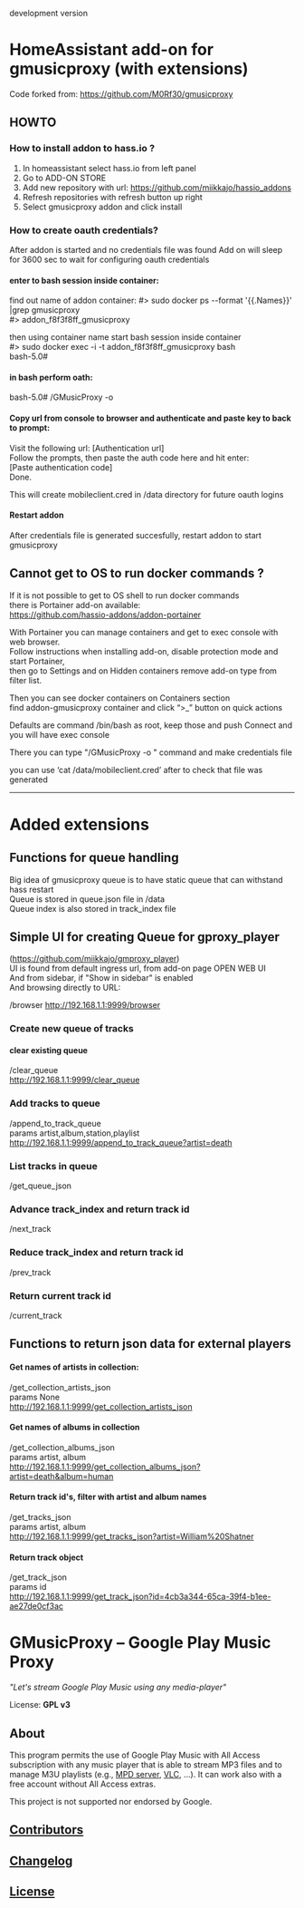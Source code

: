 development version

#  HomeAssistant add-on for gmusicproxy (with extensions)

Code forked from:
https://github.com/M0Rf30/gmusicproxy

## HOWTO

### How to install addon to hass.io ?

1) In homeassistant select hass.io from left panel
2) Go to ADD-ON STORE
3) Add new repository with url: https://github.com/miikkajo/hassio_addons
4) Refresh repositories with refresh button up right 
5) Select gmusicproxy addon and click install

### How to create oauth credentials?

After addon is started and no credentials file was found 
Add on will sleep for 3600 sec to wait for configuring oauth credentials

#### enter to bash session inside container:

find out name of addon container:
  #> sudo docker ps --format '{{.Names}}' |grep gmusicproxy  
  #> addon_f8f3f8ff_gmusicproxy

then using container name start bash session inside container  
 #> sudo docker exec -i -t addon_f8f3f8ff_gmusicproxy bash  
 bash-5.0# 

#### in bash perform oath:   
 bash-5.0#  /GMusicProxy -o

#### Copy url from console to browser and authenticate and paste key to back to prompt:
Visit the following url: [Authentication url]  
Follow the prompts, then paste the auth code here and hit enter:  
[Paste authentication code]  
Done.

This will create mobileclient.cred in /data directory for future oauth logins

#### Restart addon
After credentials file is generated succesfully, restart addon to start gmusicproxy

## Cannot get to OS to run docker commands ?

If it is not possible to get to OS shell to run docker commands  
there is Portainer add-on available:  
https://github.com/hassio-addons/addon-portainer  

With Portainer you can manage containers and get to exec console with web browser.  
Follow instructions when installing add-on, disable protection mode and start Portainer,  
then go to Settings and on Hidden containers remove add-on type from filter list.  

Then you can see docker containers on Containers section  
find addon-gmusicproxy container and click “>_” button on quick actions  

Defaults are command /bin/bash as root, keep those and push Connect and you will have exec console  

There you can type "/GMusicProxy -o " command and make credentials file  

you can use ‘cat /data/mobileclient.cred’ after to check that file was generated  

***
# Added extensions

## Functions for queue handling

Big idea of gmusicproxy queue is to have static queue that can withstand hass restart  
Queue is stored in queue.json file in /data  
Queue index is also stored in track_index file  


## Simple UI for creating Queue for gproxy_player 
(https://github.com/miikkajo/gmproxy_player)  
UI is found from default ingress url, from add-on page OPEN WEB UI  
And from sidebar, if "Show in sidebar" is enabled  
And browsing directly to URL:  

/browser
http://192.168.1.1:9999/browser  

### Create new queue of tracks  
#### clear existing queue 
/clear_queue  
http://192.168.1.1:9999/clear_queue  

### Add tracks to queue
/append_to_track_queue  
params artist,album,station,playlist
http://192.168.1.1:9999/append_to_track_queue?artist=death

### List tracks in queue 
/get_queue_json

### Advance track_index and return track id 
/next_track  

### Reduce track_index and return track id
/prev_track  

### Return current track id
/current_track

## Functions to return json data for external players

#### Get names of artists in collection:
/get_collection_artists_json  
params None  
http://192.168.1.1:9999/get_collection_artists_json

#### Get names of albums in collection
/get_collection_albums_json  
params artist, album  
http://192.168.1.1:9999/get_collection_albums_json?artist=death&album=human

#### Return track id's, filter with artist and album names
/get_tracks_json  
params artist, album  
http://192.168.1.1:9999/get_tracks_json?artist=William%20Shatner  

#### Return track object
/get_track_json   
params id  
http://192.168.1.1:9999/get_track_json?id=4cb3a344-65ca-39f4-b1ee-ae27de0cf3ac


# GMusicProxy – Google Play Music Proxy

*"Let's stream Google Play Music using any media-player"*

License: **GPL v3**

## About
This program permits the use of Google Play Music with All Access subscription with any music player that is able to stream MP3 files and to manage M3U playlists (e.g., [MPD server][1], [VLC][2], ...). It can work also with a free account without All Access extras.

This project is not supported nor endorsed by Google.

[0]: http://gmusicproxy.github.io/
[1]: http://www.musicpd.org/
[2]: http://www.videolan.org/vlc/
[3]: https://github.com/simon-weber/gmusicapi

## [Contributors](CONTRIBUTORS.md)
## [Changelog](CHANGELOG.md)
## [License](LICENSE.md)
